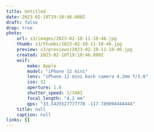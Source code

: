 ```yaml
---
title: Untitled
date: 2023-02-10T19:10:46.000Z
draft: false
drop: true
photo:
    url: s3/images/2023-02-10-11-10-46.jpg
    thumb: s3/thumbs/2023-02-10-11-10-46.jpg
    preview: s3/previews/2023-02-10-11-10-46.jpg
    created: 2023-02-10T19:10:46.000Z
    exif:
        make: Apple
        model: "iPhone 12 mini"
        lens: "iPhone 12 mini back camera 4.2mm f/1.6"
        iso: 32
        aperture: 1.6
        shutter_speed: 1/3401
        focal_length: "4.2 mm"
        gps: "33.5425527777778 -117.789094444444"
    title: null
    caption: null
links: []
---
```

